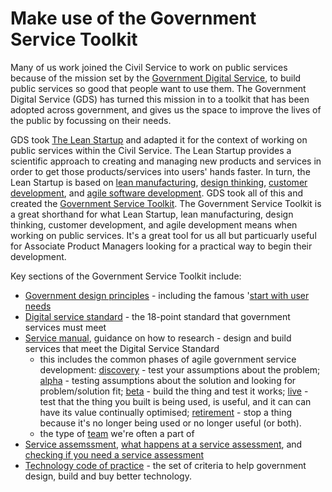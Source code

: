 # Make use of the Government Service Toolkit

Many of us work joined the Civil Service to work on public services because of the mission set by the [Government Digital Service](https://gds.blog.gov.uk/), to build public services so good that people want to use them.
The Government Digital Service (GDS) has turned this mission in to a toolkit that has been adopted across government, and gives us the space to improve the lives of the public by focussing on their needs.

GDS took [The Lean Startup](http://theleanstartup.com/principles) and adapted it for the context of working on public services within the Civil Service. The Lean Startup provides a scientific approach to creating and managing new products and services in order to get those products/services into users' hands faster. In turn, the Lean Startup is based on [lean manufacturing](https://en.wikipedia.org/wiki/Lean_manufacturing), [design thinking](https://en.wikipedia.org/wiki/Design_thinking), [customer development](https://en.wikipedia.org/wiki/Customer_development), and [agile software development](http://agilemanifesto.org/).
GDS took all of this and created the [Government Service Toolkit](https://www.gov.uk/service-toolkit). The Government Service Toolkit is a great shorthand for what Lean Startup, lean manufacturing, design thinking, customer development, and agile development means when working on public services. It's a great tool for us all but particuarly useful for Associate Product Managers looking for a practical way to begin their development.

Key sections of the Government Service Toolkit include:

- [Government design principles](https://www.gov.uk/guidance/government-design-principles) - including the famous '[start with user needs](https://www.gov.uk/guidance/government-design-principles#start-with-user-needs)
- [Digital service standard](https://www.gov.uk/service-manual/service-standard) - the 18-point standard that government services must meet
- [Service manual](https://www.gov.uk/service-manual), guidance on how to research - design and build services that meet the Digital Service Standard
    - this includes the common phases of agile government service development: [discovery](https://www.gov.uk/service-manual/agile-delivery/how-the-discovery-phase-works) - test your assumptions about the problem; [alpha](https://www.gov.uk/service-manual/agile-delivery/how-the-alpha-phase-works) - testing assumptions about the solution and looking for problem/solution fit; [beta](https://www.gov.uk/service-manual/agile-delivery/how-the-beta-phase-works) - build the thing and test it works; [live](https://www.gov.uk/service-manual/agile-delivery/how-the-live-phase-works) - test that the thing you built is being used, is useful, and it can can have its value continually optimised; [retirement](https://www.gov.uk/service-manual/agile-delivery/retiring-your-service) - stop a thing because it's no longer being used or no longer useful (or both).
    - the type of [team](https://www.gov.uk/service-manual/the-team) we're often a part of
- [Service assemssment](https://www.gov.uk/service-manual/service-assessments), [what happens at a service assessment](https://www.gov.uk/service-manual/service-assessments/how-service-assessments-work), and [checking if you need a service assessment](https://www.gov.uk/service-manual/service-assessments/check-if-you-need-a-service-assessment)
- [Technology code of practice](https://www.gov.uk/government/publications/technology-code-of-practice/technology-code-of-practice) - the set of criteria to help government design, build and buy better technology.
